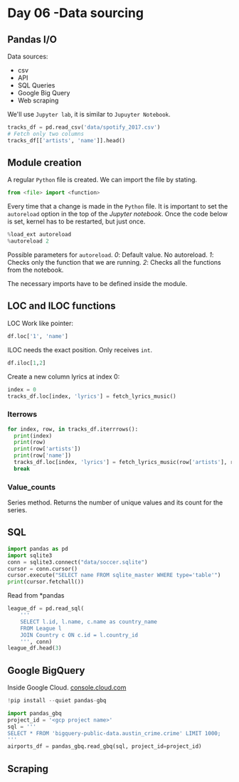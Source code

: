 <!-- markdownlint-configure-file { "MD024": { "siblings_only": true } } -->

# Day 06 -Data sourcing

## Pandas I/O

Data sources:

- csv
- API
- SQL Queries
- Google Big Query
- Web scraping

We'll use `Jupyter lab`, it is similar to `Jupuyter Notebook`.

```py
tracks_df = pd.read_csv('data/spotify_2017.csv')
# Fetch only two columns
tracks_df[['artists', 'name']].head()
```

## Module creation

A regular `Python` file is created.
We can import the file by stating.

```py
from <file> import <function>
```

Every time that a change is made in the `Python` file.
It is important to set the `autoreload` option in the top of the _Jupyter notebook_.
Once the code below is set, kernel has to be restarted, but just once.

```py
%load_ext autoreload
%autoreload 2
```

Possible parameters for `autoreload`.
_0_: Default value. No autoreload.
_1_: Checks only the function that we are running.
_2_: Checks all the functions from the notebook.

The necessary imports have to be defined inside the module.

## LOC and ILOC functions

LOC Work like pointer:

```py
df.loc['1', 'name']
```

ILOC needs the exact position. Only receives `int`.

```py
df.iloc[1,2]
```

Create a new column lyrics at index 0:

```py
index = 0
tracks_df.loc[index, 'lyrics'] = fetch_lyrics_music()
```

### Iterrows

```py
for index, row, in tracks_df.iterrrows():
  print(index)
  print(row)
  print(row['artists'])
  print(row['name'])
  tracks_df.loc[index, 'lyrics'] = fetch_lyrics_music(row['artists'], row['name'])
  break
```

### Value_counts

Series method. Returns the number of unique values and its count for the series.

## SQL

```py
import pandas as pd
import sqlite3
conn = sqlite3.connect("data/soccer.sqlite")
cursor = conn.cursor()
cursor.execute("SELECT name FROM sqlite_master WHERE type='table'")
print(cursor.fetchall())
```

Read from \*pandas

```py
league_df = pd.read_sql(
    '''
    SELECT l.id, l.name, c.name as country_name
    FROM League l
    JOIN Country c ON c.id = l.country_id
    ''', conn)
league_df.head(3)
```

## Google BigQuery

Inside Google Cloud.
[console.cloud.com](console.cloud.com)

```py
!pip install --quiet pandas-gbq
```

```py
import pandas_gbq
project_id = '<gcp project name>'
sql = '''
SELECT * FROM 'bigquery-public-data.austin_crime.crime' LIMIT 1000;
'''
airports_df = pandas_gbq.read_gbq(sql, project_id=project_id)
```

## Scraping
